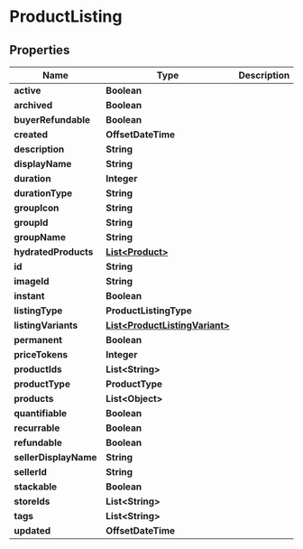 

# ProductListing


## Properties

| Name | Type | Description | Notes |
|------------ | ------------- | ------------- | -------------|
|**active** | **Boolean** |  |  |
|**archived** | **Boolean** |  |  |
|**buyerRefundable** | **Boolean** |  |  |
|**created** | **OffsetDateTime** |  |  |
|**description** | **String** |  |  |
|**displayName** | **String** |  |  |
|**duration** | **Integer** |  |  [optional] |
|**durationType** | **String** |  |  [optional] |
|**groupIcon** | **String** |  |  |
|**groupId** | **String** |  |  |
|**groupName** | **String** |  |  |
|**hydratedProducts** | [**List&lt;Product&gt;**](Product.md) |  |  [optional] |
|**id** | **String** |  |  |
|**imageId** | **String** |  |  |
|**instant** | **Boolean** |  |  |
|**listingType** | **ProductListingType** |  |  |
|**listingVariants** | [**List&lt;ProductListingVariant&gt;**](ProductListingVariant.md) |  |  |
|**permanent** | **Boolean** |  |  |
|**priceTokens** | **Integer** |  |  |
|**productIds** | **List&lt;String&gt;** |  |  |
|**productType** | **ProductType** |  |  |
|**products** | **List&lt;Object&gt;** |  |  |
|**quantifiable** | **Boolean** |  |  [optional] |
|**recurrable** | **Boolean** |  |  |
|**refundable** | **Boolean** |  |  |
|**sellerDisplayName** | **String** |  |  |
|**sellerId** | **String** |  |  |
|**stackable** | **Boolean** |  |  |
|**storeIds** | **List&lt;String&gt;** |  |  |
|**tags** | **List&lt;String&gt;** |  |  |
|**updated** | **OffsetDateTime** |  |  |



